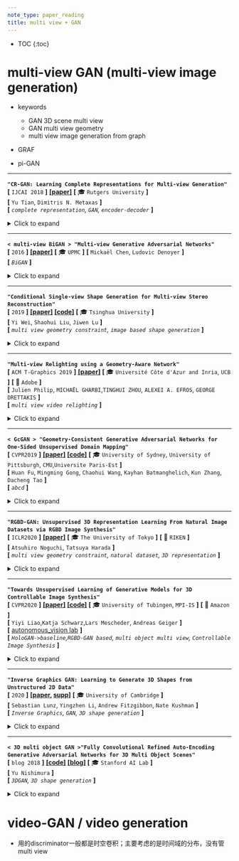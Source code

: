 ```yaml
---
note_type: paper_reading
title: multi view + GAN
---
```


* TOC
{:toc}

# multi-view GAN (multi-view image generation)

- keywords
  - GAN 3D scene multi view
  - GAN multi view geometry
  - multi view image generation from graph

- GRAF
- pi-GAN

---

**`"CR-GAN: Learning Complete Representations for Multi-view Generation"`**  
**[** `IJCAI 2018` **]** **[[paper]](https://www.ijcai.org/Proceedings/2018/0131.pdf)** **[** :mortar_board: `Rutgers University` **]**  
**[**  `Yu Tian`,  `Dimitris N. Metaxas` **]**  
**[** _`complete representation`, `GAN`, `encoder-decoder`_  **]**  

<details markdown="1">
  <summary markdown="0">Click to expand</summary>

- **Motivation**
  - 第一个调查GAN模型的"complete representations"
  - 用CR-GAN来学习完整的表达，使用一种两通路的模式(`reconstruction path` + `generation path`)
  - CR-GAN可以利用`unlabeled data`来`self supervision`，使得生成的质量更好
  - 即使对于**unseen**的dataset，对于**wild conditions**，CR-GAN可以产生高质量的**multi view**图片
- **之前的GAN-based方法**：encoder-decoder+discriminator

  - |                  ![img](media/56666611.png)                  |
    | :----------------------------------------------------------: |
    | 相比于之前的GAN-based方法，多了一条`generation path`，试图补全z space |
    
  - encoder把图片map到一个latent space，然后操作embedding，然后decoder生成新视角
  - [CVPR 2017] [[paper]](https://openaccess.thecvf.com/content_cvpr_2017/papers/Tran_Disentangled_Representation_Learning_CVPR_2017_paper.pdf) <DR-GAN> Disentangled Representation Learning GAN for Pose-Invariant Face Recognition
  - [2017]  Multi-view image generation from a single-view. 
  - **_之前的GAN-based方法的问题_**：
    - 学到的都是“不完整”的表征，对于"unseen"data\无边界的data的泛化性很差
    - ==**思考**==：encoder网络学到的大概率就是不完整的表征；这也是为什么用auto-decoder而不是encoder-decoder
- **proposal**
  - 除了`reconstruction path`外，引入另一条`generation path`来 从随机采样的sample 创建view-specific images
  - 两条path **共享**同样的G参数：在生成通路学到的G 会引导reconstruction path中的E和D的学习，反过来也是一样
  - E is force to be G的逆向过程，使得学到的**representation可以span the entire Z space**  
  - 更重要的是，两通路的学习过程可以很容易地利用**有label、无label**的数据，对于自监督学习而言，从而大大丰富了Z space，对于自然的生成来说。
- **discriminators** 
  - ![img](media/57229841-1603684635887.png)
  - **==问题==** ：原来这些GAN-based方法中的discriminator都是干什么用的？单纯只是增加图像的细节程度？
  - DR-GAN中：discriminator有两个任务：① id 分类。discriminator输出一个分类输出。② pose分类。分类器输出。

</details>

---

**`< multi-view BiGAN > "Multi-view Generative Adversarial Networks"`**  
**[** `2016` **]** **[[paper]](https://arxiv.org/pdf/1611.02019.pdf)** **[** :mortar_board: `UPMC` **]** 
**[**  `Mickaël Chen`, `Ludovic Denoyer`  **]**  
**[** _`BiGAN`_ **]**  

<details markdown="1">
  <summary markdown="0">Click to expand</summary>
too old

- **Motivation**
  - ![img](media/54910786.png)
    - 把BiGAN改造成适应conditional 概率；一个可以学到P(y\|x)，x可以是单张图片或者是多张view的集合
  - ![img](media/55062754.png)
    - 创造了一个multi-view model，给予任意一组subset of views，评估可能的输出的分布
    - 如果说，一种自然的把BiGAN 延伸到适应multi view输入的方式 是 定义一个从a set of view到一个representation space的mapping function，那么，这种方法已经被证明会有不达到要求的表现
    - 因此，我们提出了一种约束模型的方式：基于一个想法：对任意一组subset of views添加一个view都应该降低输出分布的不确定性。给的view越多，方差越小。用KL散度来正则化

</details>

---

**`"Conditional Single-view Shape Generation for Multi-view Stereo Reconstruction"`**  
**[** `2019` **]** **[[paper]](https://arxiv.org/pdf/1904.06699.pdf)** **[[code]](https://github.com/weiyithu/OptimizeMVS)** **[** :mortar_board: `Tsinghua University` **]**  
**[**  `Yi Wei`, `Shaohui Liu`, `Jiwen Lu`  **]**  
**[** _`multi view geometry constraint`, `image based shape generation`_ **]**  

<details markdown="1">
  <summary markdown="0">Click to expand</summary>

- **Motivation**
  - **task**: image based shape generation
  - 把多张图片的重建问题 建模为 计算每个单张图片重建出的shape 空间的 交集

</details>

---

**`"Multi-view Relighting using a Geometry-Aware Network"`**  
**[** `ACM T-Graphics 2019` **]** **[[paper]](https://repo-sam.inria.fr/fungraph/deep-relighting/Multi-view-Relighting.pdf)** **[** :mortar_board: `Université Côte d'Azur and Inria`, `UCB` **]** **[** :office: `Adobe` **]**  
**[**  `Julien Philip`, `MICHAËL GHARBI`,`TINGHUI ZHOU`, `ALEXEI A. EFROS`, `GEORGE DRETTAKIS` **]**  
**[** _`multi view video relighting`_ **]**  

<details markdown="1">
  <summary markdown="0">Click to expand</summary>

- **Motivation**
  - multi-view video relighting
  - 首先从multi view的视频创建一个proxy geometry，然后考虑relighting
  - ![img](media/54422638.png)
  - ![img](media/54653900.png)

</details>

---

**`< GcGAN > "Geometry-Consistent Generative Adversarial Networks for One-Sided Unsupervised Domain Mapping"`**  
**[** `CVPR2019` **]** **[[paper]](https://openaccess.thecvf.com/content_CVPR_2019/papers/Fu_Geometry-Consistent_Generative_Adversarial_Networks_for_One-Sided_Unsupervised_Domain_Mapping_CVPR_2019_paper.pdf)** **[[code]](https://github.com/hufu6371/GcGAN)** **[** :mortar_board: `University of Sydney`, `University of Pittsburgh`, `CMU`,`Universite Paris-Est` **]**   
**[**  `Huan Fu`, `Mingming Gong`, `Chaohui Wang`, `Kayhan Batmanghelich`, `Kun Zhang`, `Dacheng Tao`  **]**  
**[** _`abcd`_ **]**  

<details markdown="1">
  <summary markdown="0">Click to expand</summary>

- **Motivation**

</details>

---

**`"RGBD-GAN: Unsupervised 3D Representation Learning From Natural Image Datasets via RGBD Image Synthesis"`**  
**[** `ICLR2020` **]** **[[paper]](https://arxiv.org/abs/1909.12573)**  **[** :mortar_board: `The University of Tokyo` **]** **[** :office: `RIKEN` **]**  
**[**  `Atsuhiro Noguchi`, `Tatsuya Harada`  **]**  
**[** _`multi view geometry constraint`, `natural dataset`, `3D representation`_ **]**  

<details markdown="1">
  <summary markdown="0">Click to expand</summary>

- **Motivation**
  - **natural datasets**下，通过RGBD图像生成，进行**无监督**的**3D表征**学习
  - **3.2.2 SELF-SUPERVISED RGBD CONSISTENCY LOSS**
    - ![img](media/65147862.png)

</details>

---

**`"Towards Unsupervised Learning of Generative Models for 3D Controllable Image Synthesis"`**  
**[** `CVPR2020` **]** **[[paper]](https://arxiv.org/pdf/1912.05237.pdf)** **[[code]](https://github.com/autonomousvision/controllable_image_synthesis)** **[** :mortar_board: `University of Tubingen`, `MPI-IS` **]** **[** :office: `Amazon` **]**  
**[**  `Yiyi Liao`,`Katja Schwarz`,`Lars Mescheder`, `Andreas Geiger`  **]**  
**[** [autonomous_vision lab](https://github.com/autonomousvision) **]**  
**[** _`HoloGAN->baseline`,`RGBD-GAN based`, `multi object multi view`,  `Controllable Image Synthesis`_ **]**  

<details markdown="1">
  <summary markdown="0">Click to expand</summary>

- **Motivation**
  - 首先 从一个高斯采样的latent code 映射到一系列3D primitives（一些原初3D物体表征）<br> 再渲染物体 再渲染背景<br>![img](media/59007435.png)

| Input   | unlabeled image                                              |
| ------- | :----------------------------------------------------------- |
| output  | multi view images                                            |
| dataset | ![img](media/59114641.png) <br>**随机背景、随机物体、随机view point** <br>3D primitives: no label <br/> instance segmentation: no label <br/> pose annotations: no label |

- 训练这样的模型是有挑战的：
  - 比如有可能把2个物体理解为同一个primitive，甚至...；
  - 因此，使用多个loss来鼓励一个解耦、可解释的3D表征；同时从训练集分布中生成图片。
- **loss**
  - _**adversarial loss**_：标准的real/fake loss + condition
    - > condition on: 是完全的composite image还是background image
      >
      > 实验证明，这个condition有助于从背景中解耦物体  
    - 因此在训练时，收集两组数据集：带有物体的和没有物体的
  - _**compactness loss**_ ：紧凑性loss
    - > To bias solutions towards compact representations and to encourage the 3D primitives to tightly encase the objects, we minimize the projected shape of each object.
      >
      > 为了让solutions 倾向于完整的表征，鼓励3D primitives能够紧贴合物体，我们最小化每个物体的投影shape
    - 惩罚每个物体`alpha map`的 `L1-范数`
    - > ![img](media/63491889.png)
      >
      > $\tau=0.1$ 是一个防止收缩到一个固定最小值以下的截短阈值， $A_i$ 依赖于模型参数和 latent code z（so 这个loss可以对模型参数有作用）
  - **(==self supervised==) geometry consistency loss**
    - > 为了得到在不同的 `camera viewpoints` 和 `3D物体pose `中都**consistent**的solutions，遵循 _**[33]RGBD-GAN**_ 来鼓励生成模型来遵守多视几何约束。
    - > 比如，对于pose(外参)的改变应该改变物体的pose但是不应该alter它的颜色或者identity.
    - > 这样formulate这个约束：
      >
      > ![img](media/63872134.png)
      >
      > $X_i'$ $D_i'$ 是 latent code z的2D generator 输出
      >
      > $\tilde{X}_i'$ $\tilde{D}_i'$ 是 同一个latent code对每个primitive的pose加入随机噪声 并且 [**Warp**ing the result back to the original viewpoint] (即**重投影**回加噪声之前的viewpoint)  后的2D generator输出
    - 相当于是一个自监督的重投影误差loss

</details>

---

**`"Inverse Graphics GAN: Learning to Generate 3D Shapes from Unstructured 2D Data"`**  
**[** `2020` **]** **[[paper](https://arxiv.org/pdf/2002.12674.pdf), [supp](https://lunz-s.github.io/iggan/iggan_supplemental.pdf)]**  **[** :mortar_board: `University of Cambridge` **]**  
**[**  `Sebastian Lunz`, `Yingzhen Li`, `Andrew Fitzgibbon`, `Nate Kushman`  **]**  
**[** _`Inverse Graphics`, `GAN`, `3D shape generation`_ **]**  

<details markdown="1">
  <summary markdown="0">Click to expand</summary>

- **Motivation**
  - 从非结构化的2D数据生成voxels类3D shape
  - ![image-20201026194450596](media/image-20201026194450596.png)
- results：
  - ![image-20201026193704383](media/image-20201026193704383.png)

</details>

---

**`< 3D multi object GAN >"Fully Convolutional Refined Auto-Encoding Generative Adversarial Networks for 3D Multi Object Scenes"`**  
**[** `blog 2018` **]**  **[[code]](https://github.com/yunishi3/3D-FCR-alphaGAN)** **[[blog]](https://becominghuman.ai/3d-multi-object-gan-7b7cee4abf80)** **[** :mortar_board: `Stanford AI Lab` **]**   
**[**  `Yu Nishimura`  **]**  
**[** _`3DGAN`, `3D shape generation`_ **]**  

<details markdown="1">
  <summary markdown="0">Click to expand</summary>

- **Motivation**
- **dataset**
  - ground truth **voxel** data of SUNCG dataset.
- **results**
  - ![image-20201026195610963](media/image-20201026195610963.png)

</details>

# video-GAN / video generation

 - 用的discriminator一般都是时空卷积；主要考虑的是时间域的分布，没有管multi view